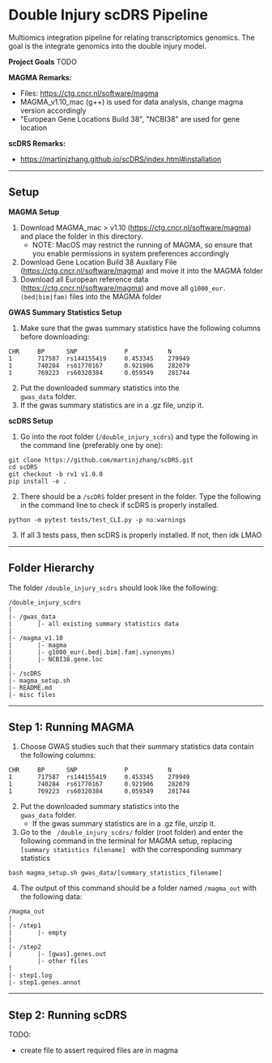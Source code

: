 # Double Injury scDRS Pipeline

Multiomics integration pipeline for relating transcriptomics genomics. The goal is the integrate genomics into the double injury model.

**Project Goals**
TODO

**MAGMA Remarks:**
- Files: https://ctg.cncr.nl/software/magma
- MAGMA_v1.10_mac (g++) is used for data analysis, change magma version accordingly
- "European Gene Locations Build 38", "NCBI38" are used for gene location

**scDRS Remarks:**
- https://martinjzhang.github.io/scDRS/index.html#installation
-------

## Setup
**MAGMA Setup**
1) Download MAGMA_mac > v1.10 (https://ctg.cncr.nl/software/magma) and place the folder in this directory.
    - NOTE: MacOS may restrict the running of MAGMA, so ensure that you enable permissions in system preferences accordingly
2) Download Gene Location Build 38 Auxilary File (https://ctg.cncr.nl/software/magma) and move it into the MAGMA folder
3) Download all European reference data (https://ctg.cncr.nl/software/magma) and move all <code>g1000_eur.(bed|bim|fam)</code> files into the MAGMA folder

**GWAS Summary Statistics Setup**
1) Make sure that the gwas summary statistics have the following columns before downloading:
```
CHR     BP      SNP             P           N
1       717587  rs144155419     0.453345    279949
1       740284  rs61770167      0.921906    282079
1       769223  rs60320384      0.059349    281744
```
2) Put the downloaded summary statistics into the <code> gwas_data</code> folder.
3) If the gwas summary statistics are in a .gz file, unzip it.

**scDRS Setup**
1) Go into the root folder (<code>/double_injury_scdrs</code>) and type the following in the command line (preferably one by one):
```
git clone https://github.com/martinjzhang/scDRS.git
cd scDRS
git checkout -b rv1 v1.0.0
pip install -e .
```
2) There should be a <code>/scDRS</code> folder present in the folder. Type the following in the command line to check if scDRS is properly installed.
```
python -m pytest tests/test_CLI.py -p no:warnings
```
3) If all 3 tests pass, then scDRS is properly installed. If not, then idk LMAO
----

## Folder Hierarchy
The folder <code>/double_injury_scdrs</code> should look like the following:
```
/double_injury_scdrs
|
|- /gwas_data
|       |- all existing summary statistics data
|
|- /magma_v1.10
|       |- magma
|       |- g1000_eur(.bed|.bim|.fam|.synonyms)
|       |- NCBI38.gene.loc
|
|- /scDRS
|- magma_setup.sh
|- README.md
|- misc files
```

-------
## Step 1: Running MAGMA

1) Choose GWAS studies such that their summary statistics data contain the following columns:
```
CHR     BP      SNP             P           N
1       717587  rs144155419     0.453345    279949
1       740284  rs61770167      0.921906    282079
1       769223  rs60320384      0.059349    281744
```
2) Put the downloaded summary statistics into the <code> gwas_data</code> folder.
    - If the gwas summary statistics are in a .gz file, unzip it.
2) Go to the <code> /double_injury_scdrs/</code> folder (root folder) and enter the following command in the terminal for MAGMA setup, replacing <code> [summary statistics filename] </code> with the corresponding summary statistics
```
bash magma_setup.sh gwas_data/[summary_statistics_filename]
```
4) The output of this command should be a folder named <code>/magma_out</code> with the following data:
```
/magma_out
|
|- /step1
|       |- empty
|
|- /step2
|       |- [gwas].genes.out
        |- other files
|
|- step1.log
|- step1.genes.annot
```
---

## Step 2: Running scDRS

TODO:
- create file to assert required files are in magma
